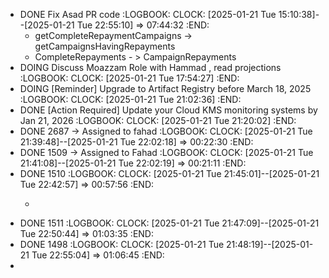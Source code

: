 - DONE Fix Asad PR code
  :LOGBOOK:
  CLOCK: [2025-01-21 Tue 15:10:38]--[2025-01-21 Tue 22:55:10] =>  07:44:32
  :END:
	- getCompleteRepaymentCampaigns -> getCampaignsHavingRepayments
	- CompleteRepayments - > CampaignRepayments
- DOING Discuss Moazzam Role with Hammad , read projections
  :LOGBOOK:
  CLOCK: [2025-01-21 Tue 17:54:27]
  :END:
- DOING [Reminder] Upgrade to Artifact Registry before March 18, 2025
  :LOGBOOK:
  CLOCK: [2025-01-21 Tue 21:02:36]
  :END:
- DONE [Action Required] Update your Cloud KMS monitoring systems by Jan 21, 2026
  :LOGBOOK:
  CLOCK: [2025-01-21 Tue 21:20:02]
  :END:
- DONE 2687 -> Assigned to fahad
  :LOGBOOK:
  CLOCK: [2025-01-21 Tue 21:39:48]--[2025-01-21 Tue 22:02:18] =>  00:22:30
  :END:
- DONE 1509 -> Assigned to Fahad
  :LOGBOOK:
  CLOCK: [2025-01-21 Tue 21:41:08]--[2025-01-21 Tue 22:02:19] =>  00:21:11
  :END:
- DONE 1510
  :LOGBOOK:
  CLOCK: [2025-01-21 Tue 21:45:01]--[2025-01-21 Tue 22:42:57] =>  00:57:56
  :END:
	- ```apl
	  ```
- DONE 1511
  :LOGBOOK:
  CLOCK: [2025-01-21 Tue 21:47:09]--[2025-01-21 Tue 22:50:44] =>  01:03:35
  :END:
- DONE 1498
  :LOGBOOK:
  CLOCK: [2025-01-21 Tue 21:48:19]--[2025-01-21 Tue 22:55:04] =>  01:06:45
  :END:
-